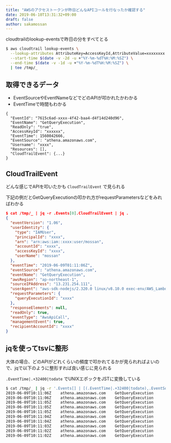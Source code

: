 ```yaml
---
title: "AWSのアクセストークンが昨日どんなAPIコールを行なったか確認する"
date: 2019-06-10T13:31:32+09:00
draft: false
author: sakamossan
---
```


cloudtrailのlookup-eventsで昨日の分をすべてとる

```bash
$ aws cloudtrail lookup-events \
  --lookup-attributes AttributeKey=AccessKeyId,AttributeValue=xxxxxxxx \
  --start-time $(date -v -2d -u +"%Y-%m-%dT%H:%M:%SZ") \
  --end-time $(date -v -1d -u +"%Y-%m-%dT%H:%M:%SZ") \
  | tee /tmp/_
```

## 取得できるデータ

- EventSourceやEventNameなどでどのAPIが叩かれたかわかる
- EventTimeで時間もわかる

```
{
  "EventId": "7615c6ad-xxxx-4f42-baa4-d4f14d240d96",
  "EventName": "GetQueryExecution",
  "ReadOnly": "true",
  "AccessKeyId": "xxxxxx",
  "EventTime": 1560042666,
  "EventSource": "athena.amazonaws.com",
  "Username": "xxxx",
  "Resources": [],
  "CloudTrailEvent": {...}
}
```


## CloudTrailEvent

どんな感じでAPIを叩いたかも `CloudTrailEvent` で見られる

下記の例だとGetQueryExecutionの叩かれ方がrequestParametersなどをみればわかる

```json
$ cat /tmp/_ | jq -r .Events[0].CloudTrailEvent | jq .
{
  "eventVersion": "1.06",
  "userIdentity": {
    "type": "IAMUser",
    "principalId": "xxxx",
    "arn": "arn:aws:iam::xxxx:user/mossan",
    "accountId": "xxxx",
    "accessKeyId": "xxxx",
    "userName": "mossan"
  },
  "eventTime": "2019-06-09T01:11:06Z",
  "eventSource": "athena.amazonaws.com",
  "eventName": "GetQueryExecution",
  "awsRegion": "ap-northeast-1",
  "sourceIPAddress": "13.231.254.111",
  "userAgent": "aws-sdk-nodejs/2.320.0 linux/v8.10.0 exec-env/AWS_Lambda_nodejs8.10 callback",
  "requestParameters": {
    "queryExecutionId": "xxxx"
  },
  "responseElements": null,
  "readOnly": true,
  "eventType": "AwsApiCall",
  "managementEvent": true,
  "recipientAccountId": "xxxx"
}
```

## jqを使ってtsvに整形

大体の場合、どのAPIがどれくらいの頻度で叩かれてるかが見られればよいので、jqで以下のように整形すれば良い感じに見られる

`.EventTime|.+32400|todate` でUNIXエポックをJSTに変換している

```bash
$ cat /tmp/_ | jq -r '.Events[] | [(.EventTime|.+32400|todate),.EventSource,.EventName] | @tsv' | head
2019-06-09T10:11:06Z	athena.amazonaws.com	GetQueryExecution
2019-06-09T10:11:06Z	athena.amazonaws.com	GetQueryExecution
2019-06-09T10:11:05Z	athena.amazonaws.com	GetQueryExecution
2019-06-09T10:11:05Z	athena.amazonaws.com	GetQueryExecution
2019-06-09T10:11:05Z	athena.amazonaws.com	GetQueryExecution
2019-06-09T10:11:04Z	athena.amazonaws.com	GetQueryExecution
2019-06-09T10:11:04Z	athena.amazonaws.com	GetQueryExecution
2019-06-09T10:11:03Z	athena.amazonaws.com	GetQueryExecution
2019-06-09T10:11:02Z	athena.amazonaws.com	GetQueryExecution
2019-06-09T10:11:02Z	athena.amazonaws.com	GetQueryExecution
```
